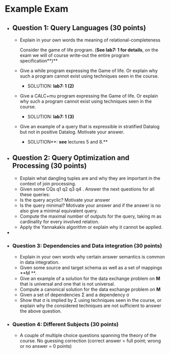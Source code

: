 # Example Exam
- ## Question 1: Query Languages (30 points)
	- Explain in your own words the meaning of relational-completeness
	  
	  Consider the game of life program. (**See lab7: 1 for details**, on the exam we will of course write-out the entire program specification**)**
	- Give a while program expressing the Game of life. Or explain why such a program cannot exist using techniques seen in the course.
		- SOLUTION: **lab7: 1 (2)**
	- Give a CALC+mu program expressing the Game of life. Or explain why 
	  such a program cannot exist using techniques seen in the course.
		- SOLUTION: **lab7: 1 (3)**
	- Give an example of a query that is expressible in stratified Datalog but not in positive Datalog. Motivate your answer.
		- SOLUTION**: **see** lectures 5 and 8.**
- ## Question 2: Query Optimization and Processing (30 points)
	- Explain what dangling tuples are and why they are important in the context of join processing.
	- Given some CQs q1 q2 q3 q4 *<put some query expressions here>*. Answer the next questions for all these queries:
	- Is the query acyclic? Motivate your answer
	- Is the query minimal? Motivate your answer and if the answer is no also give a minimal equivalent query.
	- Compute the maximal number of outputs for the query, taking m as cardinality for every involved relation.
	- Apply the Yannakakis algorithm or explain why it cannot be applied.
-
- ### Question 3: Dependencies and Data integration (30 points)
	- Explain in your own words why certain answer semantics is common in data integration.
	- Given some source and target schema as well as a set of mappings **M ***<put some schemas and mappings here>*.
	- Give an example of a solution for the data exchange problem on **M** that is universal and one that is not universal.
	- Compute a canonical solution for the data exchange problem on **M**
	- Given a set of dependencies Σ and a dependency σ
	- Show that σ is implied by Σ using techniques seen in the course, or 
	  explain why the considered techniques are not sufficient to answer the 
	  above question.
- ### Question 4: Different Subjects (30 points)
	- A couple of multiple choice questions spanning the theory of the 
	  course. No guessing correction (correct answer = full point; wrong or no
	  answer = 0 points)